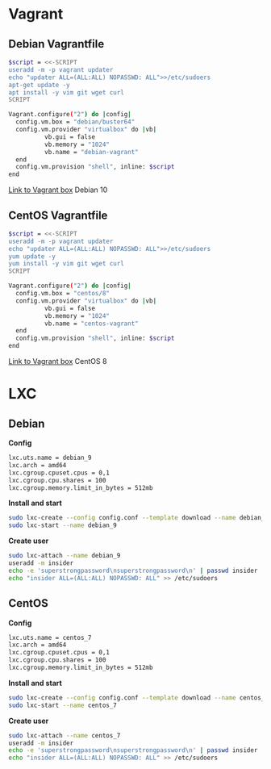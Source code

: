 # Vagrant

## Debian Vagrantfile
```bash
$script = <<-SCRIPT
useradd -m -p vagrant updater
echo "updater ALL=(ALL:ALL) NOPASSWD: ALL">>/etc/sudoers
apt-get update -y
apt install -y vim git wget curl
SCRIPT

Vagrant.configure("2") do |config|
  config.vm.box = "debian/buster64"
  config.vm.provider "virtualbox" do |vb|
          vb.gui = false
          vb.memory = "1024"
          vb.name = "debian-vagrant"
  end
  config.vm.provision "shell", inline: $script
end
```
[Link to Vagrant box](https://app.vagrantup.com/sliaptsou/boxes/debian10) Debian 10


## CentOS Vagrantfile
```bash
$script = <<-SCRIPT
useradd -m -p vagrant updater
echo "updater ALL=(ALL:ALL) NOPASSWD: ALL">>/etc/sudoers
yum update -y
yum install -y vim git wget curl
SCRIPT

Vagrant.configure("2") do |config|
  config.vm.box = "centos/8"
  config.vm.provider "virtualbox" do |vb|
          vb.gui = false
          vb.memory = "1024"
          vb.name = "centos-vagrant"
  end
  config.vm.provision "shell", inline: $script
end
```
[Link to Vagrant box](https://app.vagrantup.com/sliaptsou/boxes/centos8) CentOS 8

# LXC

## Debian
**Config**
```bash
lxc.uts.name = debian_9
lxc.arch = amd64
lxc.cgroup.cpuset.cpus = 0,1
lxc.cgroup.cpu.shares = 100
lxc.cgroup.memory.limit_in_bytes = 512mb
```
**Install and start**
```bash
sudo lxc-create --config config.conf --template download --name debian_9 -- --dist debian --release stretch --arch amd64
sudo lxc-start --name debian_9
```
**Create user**
```bash
sudo lxc-attach --name debian_9
useradd -m insider
echo -e 'superstrongpassword\nsuperstrongpassword\n' | passwd insider
echo "insider ALL=(ALL:ALL) NOPASSWD: ALL" >> /etc/sudoers
```

## CentOS
**Config**
```bash
lxc.uts.name = centos_7
lxc.arch = amd64
lxc.cgroup.cpuset.cpus = 0,1
lxc.cgroup.cpu.shares = 100
lxc.cgroup.memory.limit_in_bytes = 512mb
```
**Install and start**
```bash
sudo lxc-create --config config.conf --template download --name centos_7 -- --dist centos --release 7 --arch amd64
sudo lxc-start --name centos_7
```
**Create user**
```bash
sudo lxc-attach --name centos_7
useradd -m insider
echo -e 'superstrongpassword\nsuperstrongpassword\n' | passwd insider
echo "insider ALL=(ALL:ALL) NOPASSWD: ALL" >> /etc/sudoers
```
